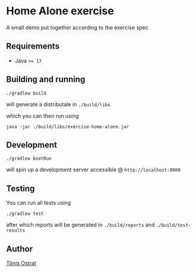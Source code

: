 # Home Alone exercise

A small demo put together according to the exercise spec

## Requirements

* Java `>= 17`

## Building and running

`./gradlew build`

will generate a distributale in `./build/libs`

which you can then run using

`java -jar ./build/libs/exercise-home-alone.jar`

## Development

`./gradlew bootRun`

will spin up a development server accessible @ `http://localhost:8080`

## Testing

You can run all tests using

`./gradlew test`

after which reports will be generated in `./build/reports` and `./build/test-results`

## Author

[Tõnis Ostrat](mailto:tonis@ostrat.eu)
